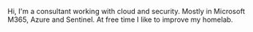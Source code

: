 Hi, I'm a consultant working with cloud and security. Mostly in Microsoft M365, Azure and Sentinel. At free time I like to improve my homelab.


<!---
islaitin/islaitin is a ✨ special ✨ repository because its `README.md` (this file) appears on your GitHub profile.
You can click the Preview link to take a look at your changes.
--->
